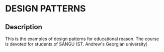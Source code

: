 # DESIGN PATTERNS

## Description

This is the examples of design patterns for educational reason. The course is devoted for students of SANGU (ST. Andrew's Georgian university)

